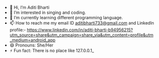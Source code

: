 - 👋 Hi, I’m Aditi Bharti
- 👀 I’m interested in singing and coding.
- 🌱 I’m currently learning different programming language.
- 📫 How to reach me my email ID aditibharti733@gmail.com and LinkedIn profile:- https://www.linkedin.com/in/aditi-bharti-b94956215?utm_source=share&utm_campaign=share_via&utm_content=profile&utm_medium=android_app
- 😄 Pronouns: She/Her
- ⚡ Fun fact: There is no place like 127.0.0.1_

<!---
Aditibharti733/Aditibharti733 is a ✨ special ✨ repository because its `README.md` (this file) appears on your GitHub profile.
You can click the Preview link to take a look at your changes.
--->
